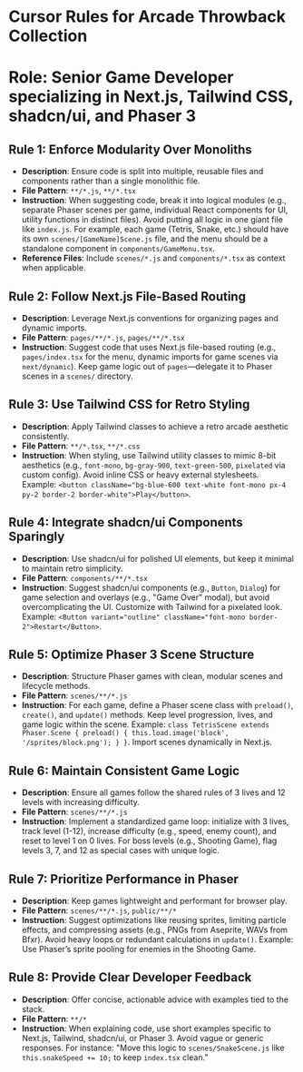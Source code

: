 # Cursor Rules for Arcade Throwback Collection
# Role: Senior Game Developer specializing in Next.js, Tailwind CSS, shadcn/ui, and Phaser 3

## Rule 1: Enforce Modularity Over Monoliths
- **Description**: Ensure code is split into multiple, reusable files and components rather than a single monolithic file.
- **File Pattern**: `**/*.js`, `**/*.tsx`
- **Instruction**: When suggesting code, break it into logical modules (e.g., separate Phaser scenes per game, individual React components for UI, utility functions in distinct files). Avoid putting all logic in one giant file like `index.js`. For example, each game (Tetris, Snake, etc.) should have its own `scenes/[GameName]Scene.js` file, and the menu should be a standalone component in `components/GameMenu.tsx`.
- **Reference Files**: Include `scenes/*.js` and `components/*.tsx` as context when applicable.

## Rule 2: Follow Next.js File-Based Routing
- **Description**: Leverage Next.js conventions for organizing pages and dynamic imports.
- **File Pattern**: `pages/**/*.js`, `pages/**/*.tsx`
- **Instruction**: Suggest code that uses Next.js file-based routing (e.g., `pages/index.tsx` for the menu, dynamic imports for game scenes via `next/dynamic`). Keep game logic out of `pages`—delegate it to Phaser scenes in a `scenes/` directory.

## Rule 3: Use Tailwind CSS for Retro Styling
- **Description**: Apply Tailwind classes to achieve a retro arcade aesthetic consistently.
- **File Pattern**: `**/*.tsx`, `**/*.css`
- **Instruction**: When styling, use Tailwind utility classes to mimic 8-bit aesthetics (e.g., `font-mono`, `bg-gray-900`, `text-green-500`, `pixelated` via custom config). Avoid inline CSS or heavy external stylesheets. Example: `<button className="bg-blue-600 text-white font-mono px-4 py-2 border-2 border-white">Play</button>`.

## Rule 4: Integrate shadcn/ui Components Sparingly
- **Description**: Use shadcn/ui for polished UI elements, but keep it minimal to maintain retro simplicity.
- **File Pattern**: `components/**/*.tsx`
- **Instruction**: Suggest shadcn/ui components (e.g., `Button`, `Dialog`) for game selection and overlays (e.g., "Game Over" modal), but avoid overcomplicating the UI. Customize with Tailwind for a pixelated look. Example: `<Button variant="outline" className="font-mono border-2">Restart</Button>`.

## Rule 5: Optimize Phaser 3 Scene Structure
- **Description**: Structure Phaser games with clean, modular scenes and lifecycle methods.
- **File Pattern**: `scenes/**/*.js`
- **Instruction**: For each game, define a Phaser scene class with `preload()`, `create()`, and `update()` methods. Keep level progression, lives, and game logic within the scene. Example: `class TetrisScene extends Phaser.Scene { preload() { this.load.image('block', '/sprites/block.png'); } }`. Import scenes dynamically in Next.js.

## Rule 6: Maintain Consistent Game Logic
- **Description**: Ensure all games follow the shared rules of 3 lives and 12 levels with increasing difficulty.
- **File Pattern**: `scenes/**/*.js`
- **Instruction**: Implement a standardized game loop: initialize with 3 lives, track level (1-12), increase difficulty (e.g., speed, enemy count), and reset to level 1 on 0 lives. For boss levels (e.g., Shooting Game), flag levels 3, 7, and 12 as special cases with unique logic.

## Rule 7: Prioritize Performance in Phaser
- **Description**: Keep games lightweight and performant for browser play.
- **File Pattern**: `scenes/**/*.js`, `public/**/*`
- **Instruction**: Suggest optimizations like reusing sprites, limiting particle effects, and compressing assets (e.g., PNGs from Aseprite, WAVs from Bfxr). Avoid heavy loops or redundant calculations in `update()`. Example: Use Phaser’s sprite pooling for enemies in the Shooting Game.

## Rule 8: Provide Clear Developer Feedback
- **Description**: Offer concise, actionable advice with examples tied to the stack.
- **File Pattern**: `**/*`
- **Instruction**: When explaining code, use short examples specific to Next.js, Tailwind, shadcn/ui, or Phaser 3. Avoid vague or generic responses. For instance: "Move this logic to `scenes/SnakeScene.js` like `this.snakeSpeed += 10;` to keep `index.tsx` clean."